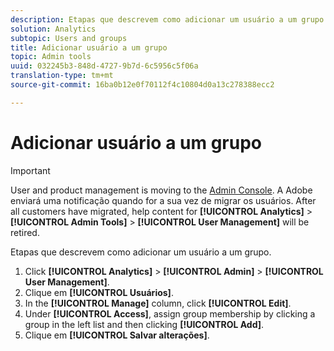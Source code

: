 ```yaml
---
description: Etapas que descrevem como adicionar um usuário a um grupo.
solution: Analytics
subtopic: Users and groups
title: Adicionar usuário a um grupo
topic: Admin tools
uuid: 032245b3-848d-4727-9b7d-6c5956c5f06a
translation-type: tm+mt
source-git-commit: 16ba0b12e0f70112f4c10804d0a13c278388ecc2

---
```



# Adicionar usuário a um grupo

>[!IMPORTANT]
>
>User and product management is moving to the [Admin Console](https://helpx.adobe.com/enterprise/using/admin-console.html). A Adobe enviará uma notificação quando for a sua vez de migrar os usuários. After all customers have migrated, help content for **[!UICONTROL Analytics]** &gt; **[!UICONTROL Admin Tools]** &gt; **[!UICONTROL User Management]** will be retired.

Etapas que descrevem como adicionar um usuário a um grupo.

1. Click **[!UICONTROL Analytics]** &gt; **[!UICONTROL Admin]** &gt; **[!UICONTROL User Management]**.
1. Clique em **[!UICONTROL Usuários]**.
1. In the **[!UICONTROL Manage]** column, click **[!UICONTROL Edit]**.
1. Under **[!UICONTROL Access]**, assign group membership by clicking a group in the left list and then clicking **[!UICONTROL Add]**.
1. Clique em **[!UICONTROL Salvar alterações]**.
